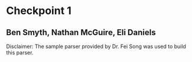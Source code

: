 # Checkpoint 1
## Ben Smyth, Nathan McGuire, Eli Daniels
Disclaimer: The sample parser provided by Dr. Fei Song was used to build this parser.
